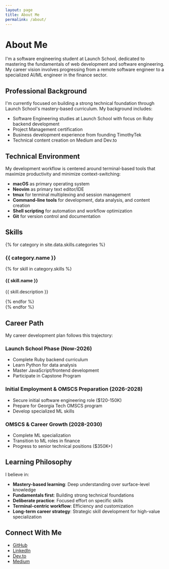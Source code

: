 ```yaml
---
layout: page
title: About Me
permalink: /about/
---
```


# About Me

I'm a software engineering student at Launch School, dedicated to mastering the fundamentals of web development and software engineering. My career vision involves progressing from a remote software engineer to a specialized AI/ML engineer in the finance sector.

## Professional Background

I'm currently focused on building a strong technical foundation through Launch School's mastery-based curriculum. My background includes:

- Software Engineering studies at Launch School with focus on Ruby backend development
- Project Management certification
- Business development experience from founding TimothyTek
- Technical content creation on Medium and Dev.to

## Technical Environment

My development workflow is centered around terminal-based tools that maximize productivity and minimize context-switching:

- **macOS** as primary operating system
- **Neovim** as primary text editor/IDE
- **tmux** for terminal multiplexing and session management
- **Command-line tools** for development, data analysis, and content creation
- **Shell scripting** for automation and workflow optimization
- **Git** for version control and documentation

## Skills

{% for category in site.data.skills.categories %}
<div class="skills-category">
  <h3>{{ category.name }}</h3>
  <div class="skills-grid">
    {% for skill in category.skills %}
    <div class="skill-item">
      <div class="skill-header">
        <h4>{{ skill.name }}</h4>
        <div class="skill-level">
          <div class="skill-bar">
            <div class="skill-progress" style="width: {{ skill.level }}%"></div>
          </div>
        </div>
      </div>
      <p class="skill-description">{{ skill.description }}</p>
    </div>
    {% endfor %}
  </div>
</div>
{% endfor %}

## Career Path

My career development plan follows this trajectory:

### Launch School Phase (Now-2026)
- Complete Ruby backend curriculum
- Learn Python for data analysis
- Master JavaScript/frontend development
- Participate in Capstone Program

### Initial Employment & OMSCS Preparation (2026-2028)
- Secure initial software engineering role ($120-150K)
- Prepare for Georgia Tech OMSCS program
- Develop specialized ML skills

### OMSCS & Career Growth (2028-2030)
- Complete ML specialization
- Transition to ML roles in finance
- Progress to senior technical positions ($350K+)

## Learning Philosophy

I believe in:

- **Mastery-based learning**: Deep understanding over surface-level knowledge
- **Fundamentals first**: Building strong technical foundations
- **Deliberate practice**: Focused effort on specific skills
- **Terminal-centric workflow**: Efficiency and customization
- **Long-term career strategy**: Strategic skill development for high-value specialization

## Connect With Me

- [GitHub](https://github.com/JoshuaHallTech)
- [LinkedIn](https://linkedin.com/in/joshuamichaelhall)
- [Dev.to](https://dev.to/joshuamichaelhall)
- [Medium](https://medium.com/@joshuamichaelhall)
